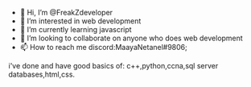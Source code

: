 - 👋 Hi, I’m @FreakZdeveloper
- 👀 I’m interested in web development
- 🌱 I’m currently learning javascript
- 💞️ I’m looking to collaborate on anyone who does web development
- 📫 How to reach me discord:MaayaNetanel#9806;

i've done and have good basics of: c++,python,ccna,sql server databases,html,css.

<!---
FreakZdeveloper/FreakZdeveloper is a ✨ special ✨ repository because its `README.md` (this file) appears on your GitHub profile.
You can click the Preview link to take a look at your changes.
--->
